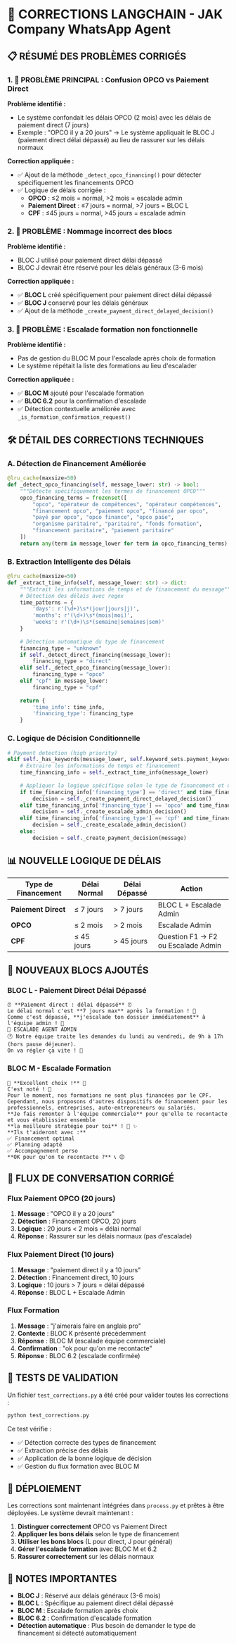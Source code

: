 # 🔧 CORRECTIONS LANGCHAIN - JAK Company WhatsApp Agent

## 📋 RÉSUMÉ DES PROBLÈMES CORRIGÉS

### 1. 🚨 PROBLÈME PRINCIPAL : Confusion OPCO vs Paiement Direct

**Problème identifié :**
- Le système confondait les délais OPCO (2 mois) avec les délais de paiement direct (7 jours)
- Exemple : "OPCO il y a 20 jours" → Le système appliquait le BLOC J (paiement direct délai dépassé) au lieu de rassurer sur les délais normaux

**Correction appliquée :**
- ✅ Ajout de la méthode `_detect_opco_financing()` pour détecter spécifiquement les financements OPCO
- ✅ Logique de délais corrigée :
  - **OPCO** : ≤2 mois = normal, >2 mois = escalade admin
  - **Paiement Direct** : ≤7 jours = normal, >7 jours = BLOC L
  - **CPF** : ≤45 jours = normal, >45 jours = escalade admin

### 2. 🔄 PROBLÈME : Nommage incorrect des blocs

**Problème identifié :**
- BLOC J utilisé pour paiement direct délai dépassé
- BLOC J devrait être réservé pour les délais généraux (3-6 mois)

**Correction appliquée :**
- ✅ **BLOC L** créé spécifiquement pour paiement direct délai dépassé
- ✅ **BLOC J** conservé pour les délais généraux
- ✅ Ajout de la méthode `_create_payment_direct_delayed_decision()`

### 3. 🎯 PROBLÈME : Escalade formation non fonctionnelle

**Problème identifié :**
- Pas de gestion du BLOC M pour l'escalade après choix de formation
- Le système répétait la liste des formations au lieu d'escalader

**Correction appliquée :**
- ✅ **BLOC M** ajouté pour l'escalade formation
- ✅ **BLOC 6.2** pour la confirmation d'escalade
- ✅ Détection contextuelle améliorée avec `_is_formation_confirmation_request()`

## 🛠️ DÉTAIL DES CORRECTIONS TECHNIQUES

### A. Détection de Financement Améliorée

```python
@lru_cache(maxsize=50)
def _detect_opco_financing(self, message_lower: str) -> bool:
    """Détecte spécifiquement les termes de financement OPCO"""
    opco_financing_terms = frozenset([
        "opco", "opérateur de compétences", "opérateur compétences",
        "financement opco", "paiement opco", "financé par opco",
        "payé par opco", "opco finance", "opco paie",
        "organisme paritaire", "paritaire", "fonds formation",
        "financement paritaire", "paiement paritaire"
    ])
    return any(term in message_lower for term in opco_financing_terms)
```

### B. Extraction Intelligente des Délais

```python
@lru_cache(maxsize=50)
def _extract_time_info(self, message_lower: str) -> dict:
    """Extrait les informations de temps et de financement du message"""
    # Détection des délais avec regex
    time_patterns = {
        'days': r'(\d+)\s*(jour|jours|j)',
        'months': r'(\d+)\s*(mois|moi)',
        'weeks': r'(\d+)\s*(semaine|semaines|sem)'
    }
    
    # Détection automatique du type de financement
    financing_type = "unknown"
    if self._detect_direct_financing(message_lower):
        financing_type = "direct"
    elif self._detect_opco_financing(message_lower):
        financing_type = "opco"
    elif "cpf" in message_lower:
        financing_type = "cpf"
    
    return {
        'time_info': time_info,
        'financing_type': financing_type
    }
```

### C. Logique de Décision Conditionnelle

```python
# Payment detection (high priority)
elif self._has_keywords(message_lower, self.keyword_sets.payment_keywords):
    # Extraire les informations de temps et financement
    time_financing_info = self._extract_time_info(message_lower)
    
    # Appliquer la logique spécifique selon le type de financement et délai
    if time_financing_info['financing_type'] == 'direct' and time_financing_info['time_info'].get('days', 0) > 7:
        decision = self._create_payment_direct_delayed_decision()
    elif time_financing_info['financing_type'] == 'opco' and time_financing_info['time_info'].get('months', 0) > 2:
        decision = self._create_escalade_admin_decision()
    elif time_financing_info['financing_type'] == 'cpf' and time_financing_info['time_info'].get('days', 0) > 45:
        decision = self._create_escalade_admin_decision()
    else:
        decision = self._create_payment_decision(message)
```

## 📊 NOUVELLE LOGIQUE DE DÉLAIS

| Type de Financement | Délai Normal | Délai Dépassé | Action |
|-------------------|-------------|---------------|---------|
| **Paiement Direct** | ≤ 7 jours | > 7 jours | BLOC L + Escalade Admin |
| **OPCO** | ≤ 2 mois | > 2 mois | Escalade Admin |
| **CPF** | ≤ 45 jours | > 45 jours | Question F1 → F2 ou Escalade Admin |

## 🎯 NOUVEAUX BLOCS AJOUTÉS

### BLOC L - Paiement Direct Délai Dépassé
```
⏰ **Paiement direct : délai dépassé** ⏰
Le délai normal c'est **7 jours max** après la formation ! 📅
Comme c'est dépassé, **j'escalade ton dossier immédiatement** à l'équipe admin ! 🚨
🔁 ESCALADE AGENT ADMIN
🕐 Notre équipe traite les demandes du lundi au vendredi, de 9h à 17h (hors pause déjeuner).
On va régler ça vite ! 💪
```

### BLOC M - Escalade Formation
```
🎯 **Excellent choix !** 🎯
C'est noté ! 📝
Pour le moment, nos formations ne sont plus financées par le CPF. Cependant, nous proposons d'autres dispositifs de financement pour les professionnels, entreprises, auto-entrepreneurs ou salariés.
**Je fais remonter à l'équipe commerciale** pour qu'elle te recontacte et vous établissiez ensemble
**la meilleure stratégie pour toi** ! 💼 ✨
**Ils t'aideront avec :**
✅ Financement optimal
✅ Planning adapté
✅ Accompagnement perso
**OK pour qu'on te recontacte ?** 📞 😊
```

## 🔄 FLUX DE CONVERSATION CORRIGÉ

### Flux Paiement OPCO (20 jours)
1. **Message** : "OPCO il y a 20 jours"
2. **Détection** : Financement OPCO, 20 jours
3. **Logique** : 20 jours < 2 mois = délai normal
4. **Réponse** : Rassurer sur les délais normaux (pas d'escalade)

### Flux Paiement Direct (10 jours)
1. **Message** : "paiement direct il y a 10 jours"
2. **Détection** : Financement direct, 10 jours
3. **Logique** : 10 jours > 7 jours = délai dépassé
4. **Réponse** : BLOC L + Escalade Admin

### Flux Formation
1. **Message** : "j'aimerais faire en anglais pro"
2. **Contexte** : BLOC K présenté précédemment
3. **Réponse** : BLOC M (escalade équipe commerciale)
4. **Confirmation** : "ok pour qu'on me recontacte"
5. **Réponse** : BLOC 6.2 (escalade confirmée)

## 🧪 TESTS DE VALIDATION

Un fichier `test_corrections.py` a été créé pour valider toutes les corrections :

```bash
python test_corrections.py
```

Ce test vérifie :
- ✅ Détection correcte des types de financement
- ✅ Extraction précise des délais
- ✅ Application de la bonne logique de décision
- ✅ Gestion du flux formation avec BLOC M

## 🚀 DÉPLOIEMENT

Les corrections sont maintenant intégrées dans `process.py` et prêtes à être déployées. Le système devrait maintenant :

1. **Distinguer correctement** OPCO vs Paiement Direct
2. **Appliquer les bons délais** selon le type de financement
3. **Utiliser les bons blocs** (L pour direct, J pour général)
4. **Gérer l'escalade formation** avec BLOC M et 6.2
5. **Rassurer correctement** sur les délais normaux

## 📝 NOTES IMPORTANTES

- **BLOC J** : Réservé aux délais généraux (3-6 mois)
- **BLOC L** : Spécifique au paiement direct délai dépassé
- **BLOC M** : Escalade formation après choix
- **BLOC 6.2** : Confirmation d'escalade formation
- **Détection automatique** : Plus besoin de demander le type de financement si détecté automatiquement